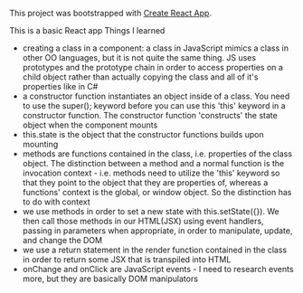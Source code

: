 This project was bootstrapped with [Create React App](https://github.com/facebookincubator/create-react-app).

This is a basic React app
Things I learned
- creating a class in a component: a class in JavaScript mimics a class in other OO languages, but it is not quite the same thing. JS uses prototypes and the prototype chain in order to access properties on a child object rather than actually copying the class and all of it's properties like in C#
- a constructor function instantiates an object inside of a class. You need to use the super(); keyword before you can use this 'this' keyword in a constructor function. The constructor function 'constructs' the state object when the component mounts
- this.state is the object that the constructor functions builds upon mounting
- methods are functions contained in the class, i.e. properties of the class object. The distinction between a method and a normal function is the invocation context - i.e. methods need to utilize the 'this' keyword so that they point to the object that they are properties of, whereas a functions' context is the global, or window object. So the distinction has to do with context
- we use methods in order to set a new state with this.setState({}). We then call those methods in our HTML(JSX) using event handlers, passing in parameters when appropriate, in order to manipulate, update, and change the DOM
- we use a return statement in the render function contained in the class in order to return some JSX that is transpiled into HTML
- onChange and onClick are JavaScript events - I need to research events more, but they are basically DOM manipulators 